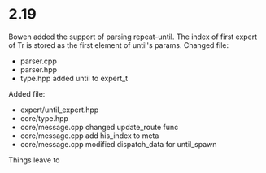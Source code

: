 # 2.19
Bowen added the support of parsing repeat-until.
The index of first expert of Tr is stored as the first element of until's params.
Changed file:
- parser.cpp
- parser.hpp
- type.hpp      added until to expert_t

Added file:
- expert/until_expert.hpp
- core/type.hpp
- core/message.cpp      changed update_route func
- core/message.cpp      add his_index to meta
- core/message.cpp      modified dispatch_data for until_spawn

Things leave to